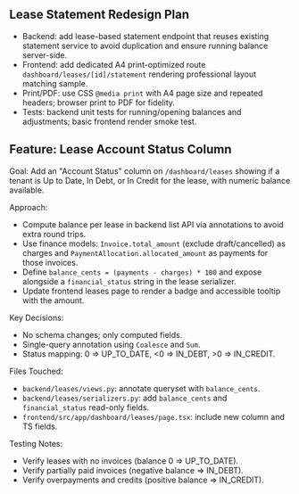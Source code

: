## Lease Statement Redesign Plan

- Backend: add lease-based statement endpoint that reuses existing statement service to avoid duplication and ensure running balance server-side.
- Frontend: add dedicated A4 print-optimized route `dashboard/leases/[id]/statement` rendering professional layout matching sample.
- Print/PDF: use CSS `@media print` with A4 page size and repeated headers; browser print to PDF for fidelity.
- Tests: backend unit tests for running/opening balances and adjustments; basic frontend render smoke test.
## Feature: Lease Account Status Column

Goal: Add an "Account Status" column on `/dashboard/leases` showing if a tenant is Up to Date, In Debt, or In Credit for the lease, with numeric balance available.

Approach:
- Compute balance per lease in backend list API via annotations to avoid extra round trips.
- Use finance models: `Invoice.total_amount` (exclude draft/cancelled) as charges and `PaymentAllocation.allocated_amount` as payments for those invoices.
- Define `balance_cents = (payments - charges) * 100` and expose alongside a `financial_status` string in the lease serializer.
- Update frontend leases page to render a badge and accessible tooltip with the amount.

Key Decisions:
- No schema changes; only computed fields.
- Single-query annotation using `Coalesce` and `Sum`.
- Status mapping: 0 => UP_TO_DATE, <0 => IN_DEBT, >0 => IN_CREDIT.

Files Touched:
- `backend/leases/views.py`: annotate queryset with `balance_cents`.
- `backend/leases/serializers.py`: add `balance_cents` and `financial_status` read-only fields.
- `frontend/src/app/dashboard/leases/page.tsx`: include new column and TS fields.

Testing Notes:
- Verify leases with no invoices (balance 0 => UP_TO_DATE).
- Verify partially paid invoices (negative balance => IN_DEBT).
- Verify overpayments and credits (positive balance => IN_CREDIT).


